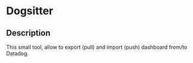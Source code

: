 # Dogsitter

## Description
This small tool, allow to export (pull) and import (push) dashboard from/to Datadog.

